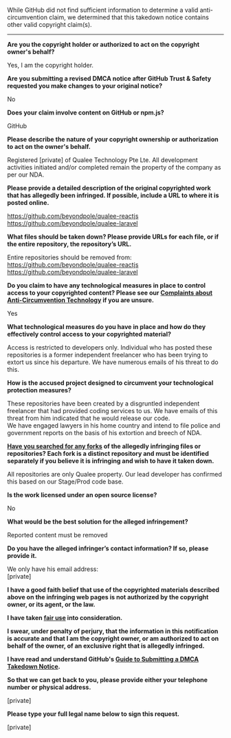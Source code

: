 While GitHub did not find sufficient information to determine a valid anti-circumvention claim, we determined that this takedown notice contains other valid copyright claim(s).

---

**Are you the copyright holder or authorized to act on the copyright owner's behalf?**

Yes, I am the copyright holder.

**Are you submitting a revised DMCA notice after GitHub Trust & Safety requested you make changes to your original notice?**

No

**Does your claim involve content on GitHub or npm.js?**

GitHub

**Please describe the nature of your copyright ownership or authorization to act on the owner's behalf.**

Registered [private] of Qualee Technology Pte Lte. All development activities initiated and/or completed remain the property of the company as per our NDA.

**Please provide a detailed description of the original copyrighted work that has allegedly been infringed. If possible, include a URL to where it is posted online.**

https://github.com/beyondpole/qualee-reactjs  
https://github.com/beyondpole/qualee-laravel

**What files should be taken down? Please provide URLs for each file, or if the entire repository, the repository’s URL.**

Entire repositories should be removed from:  
https://github.com/beyondpole/qualee-reactjs  
https://github.com/beyondpole/qualee-laravel

**Do you claim to have any technological measures in place to control access to your copyrighted content? Please see our <a href="https://docs.github.com/articles/guide-to-submitting-a-dmca-takedown-notice#complaints-about-anti-circumvention-technology">Complaints about Anti-Circumvention Technology</a> if you are unsure.**

Yes

**What technological measures do you have in place and how do they effectively control access to your copyrighted material?**

Access is restricted to developers only. Individual who has posted these repositories is a former independent freelancer who has been trying to extort us since his departure. We have numerous emails of his threat to do this.

**How is the accused project designed to circumvent your technological protection measures?**

These repositories have been created by a disgruntled independent freelancer that had provided coding services to us. We have emails of this threat from him indicated that he would release our code.  
We have engaged lawyers in his home country and intend to file police and government reports on the basis of his extortion and breech of NDA.

**<a href="https://docs.github.com/articles/dmca-takedown-policy#b-what-about-forks-or-whats-a-fork">Have you searched for any forks</a> of the allegedly infringing files or repositories? Each fork is a distinct repository and must be identified separately if you believe it is infringing and wish to have it taken down.**

All repositories are only Qualee property. Our lead developer has confirmed this based on our Stage/Prod code base.

**Is the work licensed under an open source license?**

No

**What would be the best solution for the alleged infringement?**

Reported content must be removed

**Do you have the alleged infringer’s contact information? If so, please provide it.**

We only have his email address:  
[private]

**I have a good faith belief that use of the copyrighted materials described above on the infringing web pages is not authorized by the copyright owner, or its agent, or the law.**

**I have taken <a href="https://www.lumendatabase.org/topics/22">fair use</a> into consideration.**

**I swear, under penalty of perjury, that the information in this notification is accurate and that I am the copyright owner, or am authorized to act on behalf of the owner, of an exclusive right that is allegedly infringed.**

**I have read and understand GitHub's <a href="https://docs.github.com/articles/guide-to-submitting-a-dmca-takedown-notice/">Guide to Submitting a DMCA Takedown Notice</a>.**

**So that we can get back to you, please provide either your telephone number or physical address.**

[private]

**Please type your full legal name below to sign this request.**

[private]
